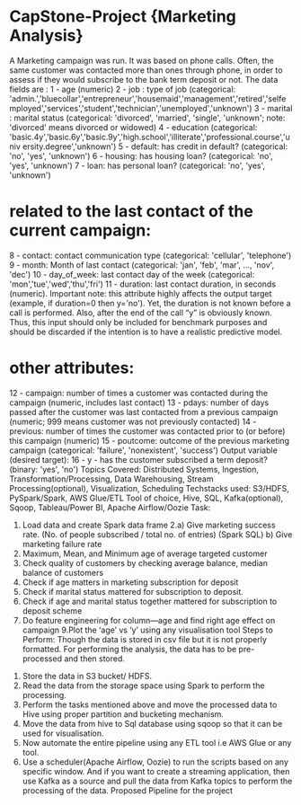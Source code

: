 # CapStone-Project {Marketing Analysis}
A Marketing campaign was run. It was based on phone calls. Often, the same
customer was contacted more than ones through phone, in order to assess if
they would subscribe to the bank term deposit or not.
The data fields are :
1 - age (numeric)
2 - job : type of job (categorical: 'admin.','bluecollar','entrepreneur','housemaid','management','retired','selfemployed','services','student','technician','unemployed','unknown')
3 - marital : marital status (categorical: 'divorced', 'married', 'single',
'unknown'; note: 'divorced' means divorced or widowed)
4 - education (categorical:
'basic.4y','basic.6y','basic.9y','high.school','illiterate','professional.course','univ
ersity.degree','unknown')
5 - default: has credit in default? (categorical: 'no', 'yes', 'unknown')
6 - housing: has housing loan? (categorical: 'no', 'yes', 'unknown')
7 - loan: has personal loan? (categorical: 'no', 'yes', 'unknown')
# related to the last contact of the current campaign:
8 - contact: contact communication type (categorical: 'cellular', 'telephone')
9 - month: Month of last contact (categorical: 'jan', 'feb', 'mar', ..., 'nov', 'dec')
10 - day_of_week: last contact day of the week (categorical:
'mon','tue','wed','thu','fri')
11 - duration: last contact duration, in seconds (numeric). Important note: this
attribute highly affects the output target (example, if duration=0 then y='no').
Yet, the duration is not known before a call is performed. Also, after the end of
the call “y” is obviously known. Thus, this input should only be included for
benchmark purposes and should be discarded if the intention is to have a
realistic predictive model.
# other attributes:
12 - campaign: number of times a customer was contacted during the
campaign (numeric, includes last contact)
13 - pdays: number of days passed after the customer was last contacted from
a previous campaign (numeric; 999 means customer was not previously
contacted)
14 - previous: number of times the customer was contacted prior to (or before)
this campaign (numeric)
15 - poutcome: outcome of the previous marketing campaign (categorical:
'failure', 'nonexistent', 'success')
Output variable (desired target):
16 - y - has the customer subscribed a term deposit? (binary: 'yes', 'no')
Topics Covered:
Distributed Systems, Ingestion, Transformation/Processing, Data Warehousing,
Stream Processing(optional), Visualization, Scheduling
Techstacks used:
S3/HDFS, PySpark/Spark, AWS Glue/ETL Tool of choice, Hive, SQL,
Kafka(optional), Sqoop, Tableau/Power BI, Apache Airflow/Oozie
Task:
1. Load data and create Spark data frame
2.a) Give marketing success rate. (No. of people subscribed / total no. of
entries) (Spark SQL)
 b) Give marketing failure rate
3. Maximum, Mean, and Minimum age of average targeted customer
4. Check quality of customers by checking average balance, median balance of
customers
5. Check if age matters in marketing subscription for deposit
6. Check if marital status mattered for subscription to deposit.
7. Check if age and marital status together mattered for subscription to deposit
scheme
8. Do feature engineering for column—age and find right age effect on
campaign
9.Plot the ‘age’ vs ‘y’ using any visualisation tool
Steps to Perform:
Though the data is stored in csv file but it is not properly formatted.
For performing the analysis, the data has to be pre-processed and then stored.
1) Store the data in S3 bucket/ HDFS.
2) Read the data from the storage space using Spark to perform the
processing.
3) Perform the tasks mentioned above and move the processed data to
Hive using proper partition and bucketing mechanism.
4) Move the data from hive to Sql database using sqoop so that it can be
used for visualisation.
5) Now automate the entire pipeline using any ETL tool i.e AWS Glue or any
tool.
6) Use a scheduler(Apache Airflow, Oozie) to run the scripts based on any
specific window.
And if you want to create a streaming application, then use Kafka as a
source and pull the data from Kafka topics to perform the processing of the
data.
Proposed Pipeline for the project
